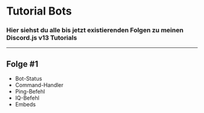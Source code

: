 # Tutorial Bots

### Hier siehst du alle bis jetzt existierenden Folgen zu meinen Discord.js v13 Tutorials

---

## Folge #1

- Bot-Status
- Command-Handler
- Ping-Befehl
- IQ-Befehl
- Embeds